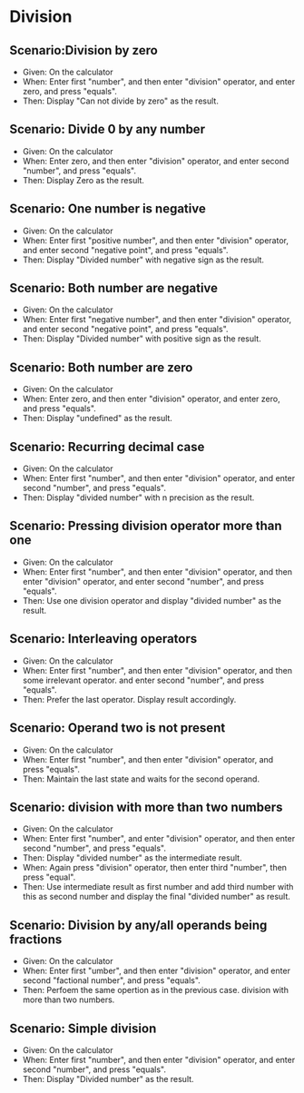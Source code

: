 # Division

## Scenario:Division by zero

- Given: On the calculator
- When: Enter first "number",
  and then enter "division" operator,
  and enter zero,
   and press "equals".
- Then: Display "Can not divide by zero" as the result.

## Scenario: Divide 0 by any number

- Given: On the calculator
- When: Enter zero,
  and then enter "division" operator,
  and enter second "number",
   and press "equals".
- Then: Display Zero as the result.

## Scenario: One number is negative

- Given: On the calculator
- When: Enter first "positive number",
  and then enter "division" operator,
  and enter second "negative point",
   and press "equals".
- Then: Display "Divided number" with negative sign as the result.

## Scenario: Both number are negative

- Given: On the calculator
- When: Enter first "negative number",
  and then enter "division" operator,
  and enter second "negative point",
   and press "equals".
- Then: Display "Divided number" with positive sign as the result.

## Scenario: Both number are zero

- Given: On the calculator
- When: Enter zero,
  and then enter "division" operator,
  and enter zero,
   and press "equals".
- Then: Display "undefined" as the result.

## Scenario: Recurring decimal case

- Given: On the calculator
- When: Enter first "number",
  and then enter "division" operator,
  and enter second "number",
   and press "equals".
- Then: Display "divided number" with n precision as the result.

## Scenario: Pressing division operator more than one

- Given: On the calculator
- When: Enter first "number",
  and then enter "division" operator,
  and then enter "division" operator,
  and enter second "number",
   and press "equals".
- Then: Use one division operator and display "divided number" as the result.

## Scenario: Interleaving operators

- Given: On the calculator
- When: Enter first "number",
  and then enter "division" operator,
  and then some irrelevant operator.
  and enter second "number",
   and press "equals".
- Then: Prefer the last operator.
       Display result accordingly.

## Scenario: Operand two is not present

- Given: On the calculator
- When: Enter first "number",
  and then enter "division" operator,
   and press "equals".
- Then: Maintain the last state and waits for the second operand.

## Scenario: division with more than two numbers

- Given: On the calculator
- When: Enter first "number",
  and enter "division" operator,
  and then enter second "number",
   and press "equals".
- Then: Display "divided number" as the intermediate result.
- When: Again press "division" operator,
         then enter third "number",
         then press "equal".
- Then: Use intermediate result as first number and add third
        number with this as second number and
        display the final "divided number" as result.

## Scenario: Division by any/all operands being fractions

- Given: On the calculator
- When: Enter first "umber",
  and then enter "division" operator,
  and enter second "factional number",
   and press "equals".
- Then: Perfoem the same opertion as in the previous case.
        division with more than two numbers.

## Scenario: Simple division

- Given: On the calculator
- When: Enter first "number",
  and then enter "division" operator,
  and enter second "number",
   and press "equals".
- Then: Display "Divided number" as the result.
